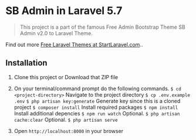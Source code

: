 # SB Admin in Laravel 5.7

> This project is a part of the famous Free Admin Bootstrap Theme SB Admin v2.0 to Laravel Theme.

Find out more [Free Laravel Themes at StartLaravel.com](http://www.startlaravel.com/)..

## Installation

1. Clone this project or Download that ZIP file
2. On your terminal/command prompt do the following commands.
`$ cd <project-directory>` Navigate to the project directory
`$ cp .env.example .env`
`$ php artisan key:generate`  Generate key since this is a cloned project
`$ composer install`  Install required packages
`$ npm install` Install additional depencies
`$ npm run watch` Optional.
`$ php artisan cache:clear` Optional.
`$ php artisan serve`

3. Open `http://localhost:8000` in your browser
